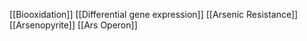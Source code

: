 [[Biooxidation]]
[[Differential gene expression]]
[[Arsenic Resistance]]
[[Arsenopyrite]]
[[Ars Operon]]
